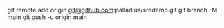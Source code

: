 

git remote add origin git@github.com:palladius/sredemo.git
git branch -M main
git push -u origin main
